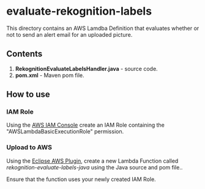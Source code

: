 # evaluate-rekognition-labels

This directory contains an AWS Lamdba Definition that evaluates whether or not to send an alert email for an uploaded picture.

## Contents

1. **RekognitionEvaluateLabelsHandler.java** - source code.
2. **pom.xml** - Maven pom file.

## How to use

### IAM Role

Using the [AWS IAM Console](https://aws.amazon.com/console/) create an IAM Role containing the "AWSLambdaBasicExecutionRole" permission.

### Upload to AWS

Using the [Eclipse AWS Plugin](https://aws.amazon.com/lambda), create a new Lambda Function called *rekognition-evaluate-labels-java* using the Java source and pom file..

Ensure that the function uses your newly created IAM Role.
